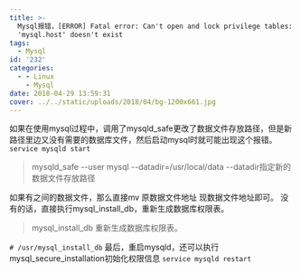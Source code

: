 ```yaml
---
title: >-
  Mysql报错，[ERROR] Fatal error: Can't open and lock privilege tables: Table
  'mysql.host' doesn't exist
tags:
  - Mysql
id: '232'
categories:
  - - Linux
    - Mysql
date: 2018-04-29 13:59:31
cover: ../../static/uploads/2018/04/bg-1200x661.jpg
---
```


如果在使用mysql过程中，调用了mysqld\_safe更改了数据文件存放路径，但是新路径里边又没有需要的数据库文件，然后启动mysql时就可能出现这个报错。 `service mysqld start`

> mysqld\_safe --user mysql --datadir=/usr/local/data --datadir指定新的数据文件存放路径

如果有之间的数据文件，那么直接mv 原数据文件地址 现数据文件地址即可。 没有的话，直接执行mysql\_install\_db，重新生成数据库权限表。

> mysql\_install\_db 重新生成数据库权限表。

`# /usr/mysql_install_db` 最后，重启mysqld，还可以执行mysql\_secure\_installation初始化权限信息 `service mysqld restart`
